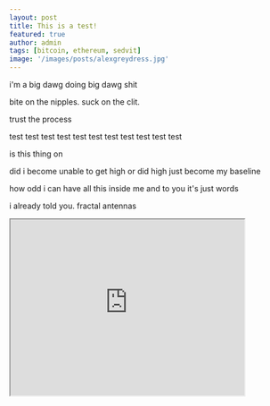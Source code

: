 ```yaml
---
layout: post
title: This is a test!
featured: true
author: admin
tags: [bitcoin, ethereum, sedvit]
image: '/images/posts/alexgreydress.jpg'
---
```


<p>i'm a big dawg doing big dawg shit</p>

<p>bite on the nipples. suck on the clit.</p>

<p>trust the process</p>

<p>test test test test test test test test test test test</p>

<p>is this thing on</p>

<p>did i become unable to get high or did high just become my baseline</p>

<p>how odd i can have all this inside me and to you it's just words</p>

<p>i already told you. fractal antennas</p>

<iframe width="420" height="315"
src="https://www.youtube.com/embed/4mz90E9e8QQ">
</iframe>
